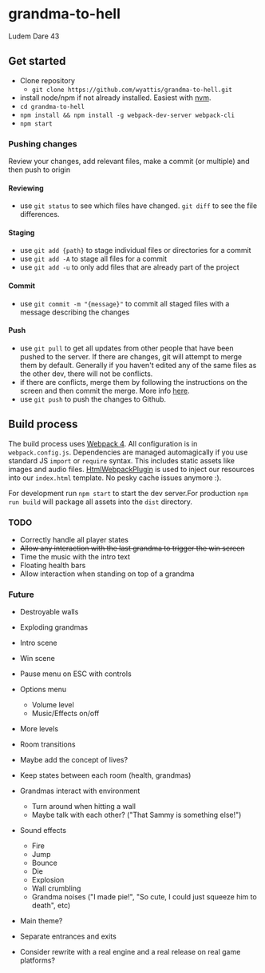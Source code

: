 # grandma-to-hell
Ludem Dare 43

## Get started
- Clone repository
    - `git clone https://github.com/wyattis/grandma-to-hell.git`
- install node/npm if not already installed. Easiest with [nvm](https://github.com/creationix/nvm#installation).
- `cd grandma-to-hell`
- `npm install && npm install -g webpack-dev-server webpack-cli` 
- `npm start`

### Pushing changes
Review your changes, add relevant files, make a commit (or multiple) and then push to origin
#### Reviewing
- use `git status` to see which files have changed. `git diff` to see the file differences.
#### Staging
- use `git add {path}` to stage individual files or directories for a commit
- use `git add -A` to stage all files for a commit
- use `git add -u` to only add files that are already part of the project
#### Commit
- use `git commit -m "{message}"` to commit all staged files with a message describing the changes
#### Push
- use `git pull` to get all updates from other people that have been pushed to the server. 
If there are changes, git will attempt to merge them by default. 
Generally if you haven't edited any of the same files as the other dev, there will not be conflicts.
- if there are conflicts, merge them by following the instructions on the screen and then commit the merge. 
More info [here](https://git-scm.com/docs/git-merge).
- use `git push` to push the changes to Github.


## Build process
The build process uses [Webpack 4](https://webpack.js.org/). All configuration is in `webpack.config.js`. 
Dependencies are managed automagically if you use standard JS `import` or `require` syntax. This includes static assets
like images and audio files. [HtmlWebpackPlugin](https://webpack.js.org/plugins/html-webpack-plugin/) is used to inject
our resources into our `index.html` template. No pesky cache issues anymore :).

For development run `npm start` to start the dev server.For production `npm run build` will package all assets into the 
`dist` directory.


### TODO

- Correctly handle all player states
- ~~Allow any interaction with the last grandma to trigger the win screen~~
- Time the music with the intro text
- Floating health bars
- Allow interaction when standing on top of a grandma

### Future

- Destroyable walls
- Exploding grandmas
- Intro scene
- Win scene
- Pause menu on ESC with controls
- Options menu
    - Volume level
    - Music/Effects on/off
- More levels
- Room transitions
- Maybe add the concept of lives?
- Keep states between each room (health, grandmas)
- Grandmas interact with environment
    - Turn around when hitting a wall
    - Maybe talk with each other? ("That Sammy is something else!")
- Sound effects
    - Fire
    - Jump
    - Bounce
    - Die
    - Explosion
    - Wall crumbling
    - Grandma noises ("I made pie!", "So cute, I could just squeeze him to death", etc)
- Main theme?
- Separate entrances and exits

- Consider rewrite with a real engine and a real release on real game platforms?